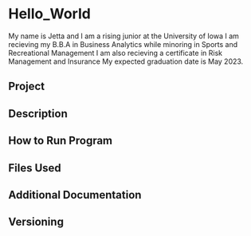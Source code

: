 # Hello_World
My name is Jetta and I am a rising junior at the University of Iowa
I am recieving my B.B.A in Business Analytics while minoring in Sports and Recreational Management
I am also recieving a certificate in Risk Management and Insurance
My expected graduation date is May 2023.

## Project
## Description 
## How to Run Program
## Files Used
## Additional Documentation
## Versioning
